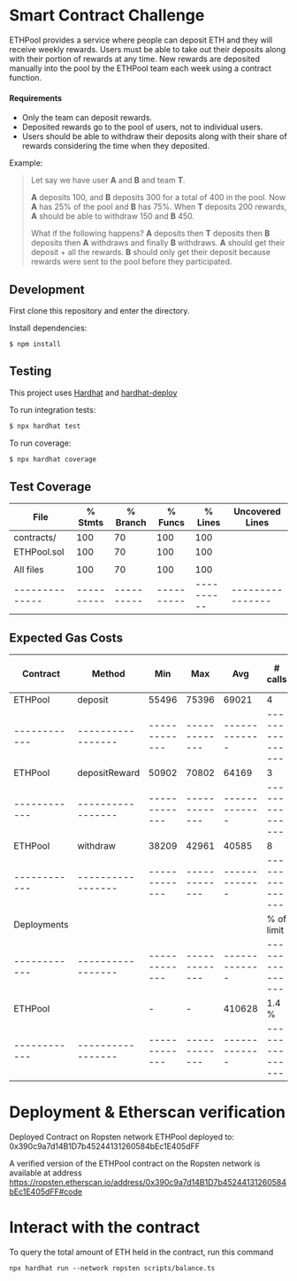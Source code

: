 # Smart Contract Challenge

ETHPool provides a service where people can deposit ETH and they will receive weekly rewards. Users must be able to take out their deposits along with their portion of rewards at any time. New rewards are deposited manually into the pool by the ETHPool team each week using a contract function.

#### Requirements

- Only the team can deposit rewards.
- Deposited rewards go to the pool of users, not to individual users.
- Users should be able to withdraw their deposits along with their share of rewards considering the time when they deposited.

Example:

> Let say we have user **A** and **B** and team **T**.
>
> **A** deposits 100, and **B** deposits 300 for a total of 400 in the pool. Now **A** has 25% of the pool and **B** has 75%. When **T** deposits 200 rewards, **A** should be able to withdraw 150 and **B** 450.
>
> What if the following happens? **A** deposits then **T** deposits then **B** deposits then **A** withdraws and finally **B** withdraws.
> **A** should get their deposit + all the rewards.
> **B** should only get their deposit because rewards were sent to the pool before they participated.

## Development

First clone this repository and enter the directory.

Install dependencies:

```
$ npm install
```

## Testing

This project uses [Hardhat](https://hardhat.dev) and [hardhat-deploy](https://github.com/wighawag/hardhat-deploy)

To run integration tests:

```sh
$ npx hardhat test
```

To run coverage:

```sh
$ npx hardhat coverage
```

## Test Coverage

  
  |File          |  % Stmts | % Branch |  % Funcs |  % Lines |Uncovered Lines |
  |--------------|----------|----------|----------|----------|----------------|
  | contracts/   |      100 |       70 |      100 |      100 |                |
  |  ETHPool.sol |      100 |       70 |      100 |      100 |                |
  |              |          |          |          |          |                |
  |All files     |      100 |       70 |      100 |      100 |                |
  |--------------|----------|----------|----------|----------|----------------|

## Expected Gas Costs


  
  |  Contract  |  Method         |  Min        |  Max        |  Avg        |  # calls      |  usd (avg)  │
  |------------|-----------------|-------------|-------------|-------------|---------------|-------------|
  |  ETHPool   | deposit         |      55496  |      75396  |      69021  |            4  |          -  │
  |------------|-----------------|-------------|-------------|-------------|---------------|-------------|
  |  ETHPool   | depositReward   |      50902  |      70802  |      64169  |            3  |          -  │
  |------------|-----------------|-------------|-------------|-------------|---------------|-------------|
  |  ETHPool   |  withdraw       |      38209  |      42961  |      40585  |            8  |          -  │
  |------------|-----------------|-------------|-------------|-------------|---------------|-------------|
  |Deployments |                 |             |             |             |   % of limit  |             │
  |------------|-----------------|-------------|-------------|-------------|---------------|-------------|
  |  ETHPool   |                 |          -  |          -  |     410628  |        1.4 %  |          -  │
  |------------|-----------------|-------------|-------------|-------------|---------------|-------------|

# Deployment & Etherscan verification

Deployed Contract on Ropsten network
ETHPool deployed to: 0x390c9a7d14B1D7b45244131260584bEc1E405dFF

A verified version of the ETHPool contract on the Ropsten network is available at address
https://ropsten.etherscan.io/address/0x390c9a7d14B1D7b45244131260584bEc1E405dFF#code

# Interact with the contract

To query the total amount of ETH held in the contract, run this command

```shell
npx hardhat run --network ropsten scripts/balance.ts
```
